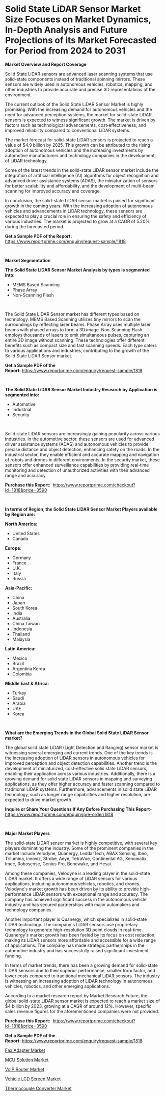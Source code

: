 <p><h1>Solid State LiDAR Sensor Market Size Focuses on Market Dynamics, In-Depth Analysis and Future Projections of its Market Forecasted for Period from 2024 to 2031</h1></p><p><strong>Market Overview and Report Coverage</strong></p>
<p><p>Solid State LiDAR sensors are advanced laser scanning systems that use solid-state components instead of traditional spinning mirrors. These sensors are widely used in autonomous vehicles, robotics, mapping, and other industries to provide accurate and precise 3D representations of the environment.</p><p>The current outlook of the Solid State LiDAR Sensor Market is highly promising. With the increasing demand for autonomous vehicles and the need for advanced perception systems, the market for solid-state LiDAR sensors is expected to witness significant growth. The market is driven by factors such as technological advancements, cost-effectiveness, and improved reliability compared to conventional LiDAR systems.</p><p>The market forecast for solid-state LiDAR sensors is projected to reach a value of $4.9 billion by 2025. This growth can be attributed to the rising adoption of autonomous vehicles and the increasing investments by automotive manufacturers and technology companies in the development of LiDAR technology.</p><p>Some of the latest trends in the solid-state LiDAR sensor market include the integration of artificial intelligence (AI) algorithms for object recognition and advanced driver assistance systems (ADAS), the miniaturization of sensors for better scalability and affordability, and the development of multi-beam scanning for improved accuracy and coverage.</p><p>In conclusion, the solid-state LiDAR sensor market is poised for significant growth in the coming years. With the increasing adoption of autonomous vehicles and advancements in LiDAR technology, these sensors are expected to play a crucial role in ensuring the safety and efficiency of various industries. The market is projected to grow at a CAGR of 5.20% during the forecasted period.</p></p>
<p><strong>Get a Sample PDF of the Report:</strong> <a href="https://www.reportprime.com/enquiry/request-sample/1818">https://www.reportprime.com/enquiry/request-sample/1818</a></p>
<p>&nbsp;</p>
<p><strong>Market Segmentation</strong></p>
<p><strong>The Solid State LiDAR Sensor Market Analysis by types is segmented into:</strong></p>
<p><ul><li>MEMS Based Scanning</li><li>Phase Array</li><li>Non-Scanning Flash</li></ul></p>
<p>&nbsp;</p>
<p><p>The Solid State LiDAR Sensor market has different types based on technology. MEMS Based Scanning utilizes tiny mirrors to scan the surroundings by reflecting laser beams. Phase Array uses multiple laser beams with phased arrays to form a 3D image. Non-Scanning Flash employs thousands of lasers to emit simultaneous pulses, capturing an entire 3D image without scanning. These technologies offer different benefits such as compact size and fast scanning speeds. Each type caters to various applications and industries, contributing to the growth of the Solid State LiDAR Sensor market.</p></p>
<p><strong>Get a Sample PDF of the Report:</strong>&nbsp;<a href="https://www.reportprime.com/enquiry/request-sample/1818">https://www.reportprime.com/enquiry/request-sample/1818</a></p>
<p>&nbsp;</p>
<p><strong>The Solid State LiDAR Sensor Market Industry Research by Application is segmented into:</strong></p>
<p><ul><li>Automotive</li><li>Industrial</li><li>Security</li></ul></p>
<p>&nbsp;</p>
<p><p>Solid-state LiDAR sensors are increasingly gaining popularity across various industries. In the automotive sector, these sensors are used for advanced driver assistance systems (ADAS) and autonomous vehicles to provide precise distance and object detection, enhancing safety on the roads. In the industrial sector, they enable efficient and accurate mapping and navigation of robots and drones in different environments. In the security market, these sensors offer enhanced surveillance capabilities by providing real-time monitoring and detection of unauthorized activities with their advanced range and accuracy.</p></p>
<p><strong>Purchase this Report:</strong>&nbsp; <a href="https://www.reportprime.com/checkout?id=1818&price=3590">https://www.reportprime.com/checkout?id=1818&price=3590</a></p>
<p>&nbsp;</p>
<p><strong>In terms of Region, the Solid State LiDAR Sensor Market Players available by Region are:</strong></p>
<p>
    <p> <strong> North America: </strong>
        <ul>
            <li>United States</li>
            <li>Canada</li>
        </ul>
        </p> 
    <p> <strong> Europe: </strong>
        <ul>
            <li>Germany</li>
            <li>France</li>
            <li>U.K.</li>
            <li>Italy</li>
            <li>Russia</li>
        </ul>
        </p> 
    <p> <strong> Asia-Pacific: </strong>
        <ul>
            <li>China</li>
            <li>Japan</li>
            <li>South Korea</li>
            <li>India</li>
            <li>Australia</li>
            <li>China Taiwan</li>
            <li>Indonesia</li>
            <li>Thailand</li>
            <li>Malaysia</li>
        </ul>
        </p> 
    <p> <strong> Latin America: </strong>
        <ul>
            <li>Mexico</li>
            <li>Brazil</li>
            <li>Argentina Korea</li>
            <li>Colombia</li>
        </ul>
        </p> 
    <p> <strong> Middle East & Africa: </strong>
        <ul>
            <li>Turkey</li>
            <li>Saudi</li>
            <li>Arabia</li>
            <li>UAE</li>
            <li>Korea</li>
        </ul>
    </p>
    </p>
<p>&nbsp;</p>
<p><strong>What are the Emerging Trends in the Global Solid State LiDAR Sensor market?</strong></p>
<p><p>The global solid state LiDAR (Light Detection and Ranging) sensor market is witnessing several emerging and current trends. One of the key trends is the increasing adoption of LiDAR sensors in autonomous vehicles for improved perception and object detection capabilities. Another trend is the development of miniaturized, cost-effective solid state LiDAR sensors, enabling their application across various industries. Additionally, there is a growing demand for solid state LiDAR sensors in mapping and surveying applications, as they offer higher accuracy and faster scanning compared to traditional LiDAR systems. Furthermore, advancements in solid state LiDAR technology, such as longer range capabilities and higher resolution, are expected to drive market growth.</p></p>
<p><strong>Inquire or Share Your Questions If Any Before Purchasing This Report</strong>- <a href="https://www.reportprime.com/enquiry/pre-order/1818">https://www.reportprime.com/enquiry/pre-order/1818</a></p>
<p>&nbsp;</p>
<p><strong>Major Market Players</strong></p>
<p><p>The solid-state LiDAR sensor market is highly competitive, with several key players dominating the industry. Some of the prominent companies in the market include Velodyne, Quanergy, LeddarTech, ABAX Sensing, Ibeo, Trilumina, Innoviz, Strobe, Aeye, TetraVue, Continental AG, Xenomatix, Imec, Robosense, Genius Pro, Benewake, and Hesai.</p><p>Among these companies, Velodyne is a leading player in the solid-state LiDAR market. It offers a wide range of LiDAR sensors for various applications, including autonomous vehicles, robotics, and drones. Velodyne's market growth has been driven by its ability to provide high-performance LiDAR sensors with exceptional range and accuracy. The company has achieved significant success in the autonomous vehicle industry and has secured partnerships with major automakers and technology companies.</p><p>Another important player is Quanergy, which specializes in solid-state LiDAR technology. The company's LiDAR sensors use proprietary technology to generate high-resolution 3D point clouds in real-time. Quanergy's market growth has been fueled by its focus on cost reduction, making its LiDAR sensors more affordable and accessible for a wide range of applications. The company has made strategic partnerships in the automotive industry and has successfully raised significant investment funding.</p><p>In terms of market trends, there has been a growing demand for solid-state LiDAR sensors due to their superior performance, smaller form factor, and lower costs compared to traditional mechanical LiDAR sensors. The industry is witnessing an increasing adoption of LiDAR technology in autonomous vehicles, robotics, and other emerging applications.</p><p>According to a market research report by Market Research Future, the global solid-state LiDAR sensor market is expected to reach a market size of $4 billion by 2023, growing at a CAGR of around 12%. However, specific sales revenue figures for the aforementioned companies were not provided.</p></p>
<p><strong>Purchase this Report:</strong>&nbsp;&nbsp;<a href="https://www.reportprime.com/checkout?id=1818&price=3590">https://www.reportprime.com/checkout?id=1818&price=3590</a></p>
<p></p>
<p><strong>Get a Sample PDF of the Report:</strong>&nbsp;<a href="https://www.reportprime.com/enquiry/request-sample/1818">https://www.reportprime.com/enquiry/request-sample/1818</a></p>
<p><p><a href="https://github.com/ambrozg/Market-Research-Report-List-2/blob/main/fax-adapter-market.md">Fax Adapter Market</a></p><p><a href="https://github.com/rahu1503/Market-Research-Report-List-2/blob/main/mcu-solution-market.md">MCU Solution Market</a></p><p><a href="https://github.com/gshchiplitsov/Market-Research-Report-List-2/blob/main/voip-router-market.md">VoIP Router Market</a></p><p><a href="https://github.com/rahu1501/Market-Research-Report-List-2/blob/main/vehicle-lcd-screen-market.md">Vehicle LCD Screen Market</a></p><p><a href="https://github.com/dzharov81/Market-Research-Report-List-2/blob/main/thermocouple-converter-market.md">Thermocouple Converter Market</a></p></p>